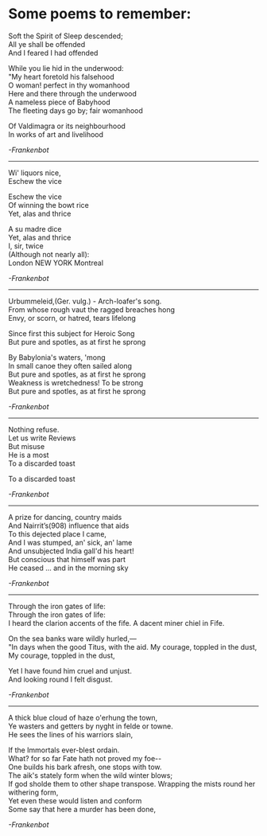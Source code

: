 # Some poems to remember: 

Soft the Spirit of Sleep descended;  
All ye shall be offended  
And I feared I had offended  


While you lie hid in the underwood:  
"My heart foretold his falsehood  
O woman! perfect in thy womanhood  
Here and there through the underwood  
A nameless piece of Babyhood  
The fleeting days go by; fair womanhood  


Of Valdimagra or its neighbourhood  
In works of art and livelihood  

*-Frankenbot*

***

Wi' liquors nice,  
Eschew the vice  

Eschew the vice  
Of winning the bowt rice  
Yet, alas and thrice  

A su madre dice  
Yet, alas and thrice  
I, sir, twice  
(Although not nearly all):  
London  NEW YORK  Montreal  

*-Frankenbot*

***

Urbummeleid,(Ger. vulg.) - Arch-loafer's song.  
From whose rough vaut the ragged breaches hong  
Envy, or scorn, or hatred, tears lifelong  


Since first this subject for Heroic Song  
But pure and spotles, as at first he sprong  


By Babylonia's waters, 'mong  
In small canoe they often sailed along  
But pure and spotles, as at first he sprong  
Weakness is wretchedness!  To be strong  
But pure and spotles, as at first he sprong  

*-Frankenbot*

***

Nothing refuse.  
Let us write Reviews  
But misuse  
He is a most  
To a discarded toast  


To a discarded toast

*-Frankenbot*  

***

A prize for dancing, country maids  
And Nairrit’s(908) influence that aids  
To this dejected place I came,  
And I was stumped, an' sick, an' lame  
And unsubjected India gall'd his heart!  
But conscious that himself was part  
He ceased ... and in the morning sky  

*-Frankenbot*  

***

Through the iron gates of life:  
Through the iron gates of life:  
I heard the clarion accents of the fife. 
A dacent miner chiel in Fife. 


On the sea banks ware wildly hurled,—  
"In days when the good Titus, with the aid. 
My courage, toppled in the dust,  
My courage, toppled in the dust,  


Yet I have found him cruel and unjust.   
And looking round I felt disgust.  

*-Frankenbot*  

***

A thick blue cloud of haze o'erhung the town,  
Ye wasters and getters by nyght in felde or towne.   
He sees the lines of his warriors slain,  


If the Immortals ever-blest ordain.  
What? for so far Fate hath not proved my foe--  
One builds his bark afresh, one stops with tow.    
The aik's stately form when the wild winter blows;  
If god sholde them to other shape transpose. 
Wrapping the mists round her withering form,   
Yet even these would listen and conform   
Some say that here a murder has been done,  

*-Frankenbot* 
